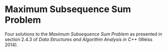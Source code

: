 # Maximum Subsequence Sum Problem

Four solutions to the *Maximum Subsequence Sum Problem* as presented in section 2.4.3 of *Data Structures and Algorithm Analysis in C++* (Weiss 2014).
